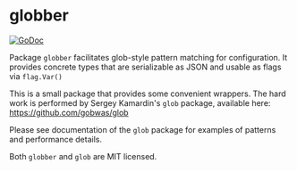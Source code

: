 # globber

[![GoDoc](https://godoc.org/github.com/gentlemanautomaton/globber?status.svg)](https://godoc.org/github.com/gentlemanautomaton/globber)

Package `globber` facilitates glob-style pattern matching for configuration.
It provides concrete types that are serializable as JSON and usable as flags
via `flag.Var()`

This is a small package that provides some convenient wrappers. The
hard work is performed by Sergey Kamardin's `glob` package, available here:
https://github.com/gobwas/glob

Please see documentation of the `glob` package for examples of patterns
and performance details.

Both `globber` and `glob` are MIT licensed.
